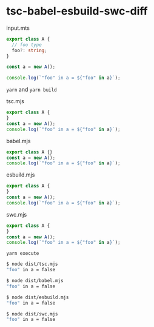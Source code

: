 # tsc-babel-esbuild-swc-diff

input.mts

```typescript
export class A {
  // foo type
  foo?: string;
}

const a = new A();

console.log(`"foo" in a = ${"foo" in a}`);
```

`yarn` and `yarn build`

tsc.mjs

```javascript
export class A {
}
const a = new A();
console.log(`"foo" in a = ${"foo" in a}`);
```

babel.mjs

```javascript
export class A {}
const a = new A();
console.log(`"foo" in a = ${"foo" in a}`);
```

esbuild.mjs

```javascript
export class A {
}
const a = new A();
console.log(`"foo" in a = ${"foo" in a}`);
```

swc.mjs

```javascript
export class A {
}
const a = new A();
console.log(`"foo" in a = ${"foo" in a}`);
```

`yarn execute`

```sh
$ node dist/tsc.mjs
"foo" in a = false

$ node dist/babel.mjs
"foo" in a = false

$ node dist/esbuild.mjs
"foo" in a = false

$ node dist/swc.mjs
"foo" in a = false
```

